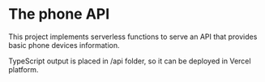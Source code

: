  # The phone API
 This project implements serverless functions to serve an API that provides basic phone devices information.
 
 TypeScript output is placed in /api folder, so it can be deployed in Vercel platform.